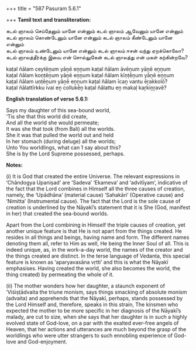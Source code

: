 +++
title = "587 Pasuram 5.6.1"

+++
**Tamil text and transliteration:**

கடல் ஞாலம் செய்தேனும் யானே என்னும் கடல் ஞாலம் ஆவேனும் யானே என்னும்  
கடல் ஞாலம் கொண்டேனும் யானே என்னும் கடல் ஞாலம் கீண்டேனும் யானே என்னும்  
கடல் ஞாலம் உண்டேனும் யானே என்னும் கடல் ஞாலம் ஈசன் வந்து ஏறக்கொலோ?  
கடல் ஞாலத்தீர்க்கு இவை என் சொல்லுகேன் கடல் ஞாலத்து என் மகள் கற்கின்றவே?

kaṭal ñālam ceytēṉum yāṉē eṉṉum kaṭal ñālam āvēṉum yāṉē eṉṉum  
kaṭal ñālam koṇṭēṉum yāṉē eṉṉum kaṭal ñālam kīṇṭēṉum yāṉē eṉṉum  
kaṭal ñālam uṇṭēṉum yāṉē eṉṉum kaṭal ñālam īcaṉ vantu ēṟakkolō?  
kaṭal ñālattīrkku ivai eṉ collukēṉ kaṭal ñālattu eṉ makaḷ kaṟkiṉṟavē?

**English translation of verse 5.6.1:**

Says my daughter of this sea-bound world,  
‘Tis she that this world did create,  
And all the world she would permeate;  
It was she that took (from Bali) all the worlds.  
She it was that pulled the world out and held  
In her stomach (during deluge) all the worlds;  
Unto You worldlings, what can 1 say about this?  
She is by the Lord Supreme possessed, perhaps.

**Notes:**

\(i\) It is God that created the entire Universe. The relevant expressions in ‘Chāndogya Upaniṣad’ are ‘Sadeva’ ‘Ekameva’ and ‘advitīyam’, indicative of the fact that the Lord combines in Himself all the three causes of creation, namely, the ‘Upādhāna’ (material cause) ‘Sahakāri’ (Operative cause) and ‘Nimitta’ (Instrumental cause). The fact that the Lord is the sole cause of creation is underlined by the Nāyakī’s statement that it is She (God, manifest in her) that created the sea-bound worlds.

Apart from the Lord combining in Himself the triple causes of creation, yet another unique feature is that He is not apart from the things created. He resides in all things and beings, having name and form. The different names denoting them all, refer to Him as well, He being the Inner Soul of all. This is indeed unique, as, in the work-a-day world, the names of the creator and the things created are distinct. In the terse language of Vedanta, this special feature is known as ‘aparyavasāna vṛtti’ and this is what the Nāyakī emphasises. Having created the world, she also becomes the world, the thing created) by permeating the whole of it.

\(ii\) The mother wonders how her daughter, a staunch exponent of ‘Viśiṣṭādvaita the triune monism, says things smacking of absolute monism (advaita) and apprehends that the Nāyakī, perhaps, stands possessed by the Lord Himself and, therefore, speaks in this strain, The kinsmen who expected the mother to be more specific in her diagnosis of the Nāyakī’s malady, are cut to size, when she says that her daughter is in such a highly evolved state of God-love, on a par with the exalted ever-free angels of Heaven, that her actions and utterances are much beyond the grasp of the worldlings who were utter strangers to such ennobling experience of God-love and God-enjoyment.


